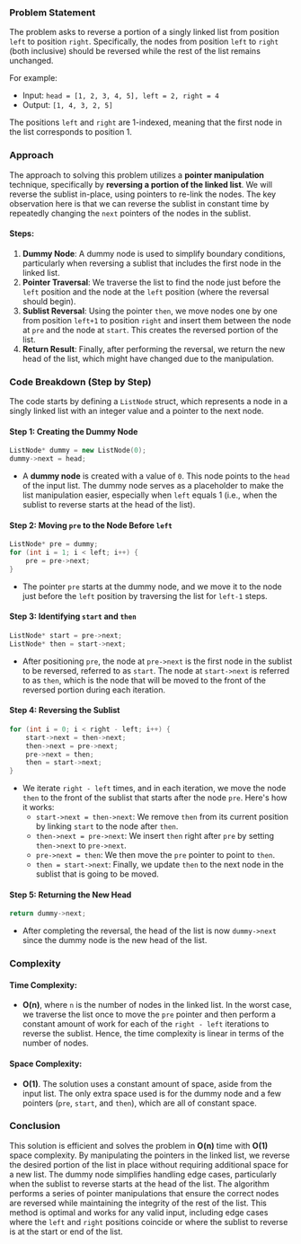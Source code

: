 ### Problem Statement

The problem asks to reverse a portion of a singly linked list from position `left` to position `right`. Specifically, the nodes from position `left` to `right` (both inclusive) should be reversed while the rest of the list remains unchanged. 

For example:
- Input: `head = [1, 2, 3, 4, 5], left = 2, right = 4`
- Output: `[1, 4, 3, 2, 5]`

The positions `left` and `right` are 1-indexed, meaning that the first node in the list corresponds to position 1.

### Approach

The approach to solving this problem utilizes a **pointer manipulation** technique, specifically by **reversing a portion of the linked list**. We will reverse the sublist in-place, using pointers to re-link the nodes. The key observation here is that we can reverse the sublist in constant time by repeatedly changing the `next` pointers of the nodes in the sublist.

#### Steps:
1. **Dummy Node**: A dummy node is used to simplify boundary conditions, particularly when reversing a sublist that includes the first node in the linked list.
2. **Pointer Traversal**: We traverse the list to find the node just before the `left` position and the node at the `left` position (where the reversal should begin).
3. **Sublist Reversal**: Using the pointer `then`, we move nodes one by one from position `left+1` to position `right` and insert them between the node at `pre` and the node at `start`. This creates the reversed portion of the list.
4. **Return Result**: Finally, after performing the reversal, we return the new head of the list, which might have changed due to the manipulation.

### Code Breakdown (Step by Step)

The code starts by defining a `ListNode` struct, which represents a node in a singly linked list with an integer value and a pointer to the next node.

#### Step 1: Creating the Dummy Node

```cpp
ListNode* dummy = new ListNode(0);
dummy->next = head;
```

- A **dummy node** is created with a value of `0`. This node points to the `head` of the input list. The dummy node serves as a placeholder to make the list manipulation easier, especially when `left` equals 1 (i.e., when the sublist to reverse starts at the head of the list).

#### Step 2: Moving `pre` to the Node Before `left`

```cpp
ListNode* pre = dummy;
for (int i = 1; i < left; i++) {
    pre = pre->next;
}
```

- The pointer `pre` starts at the dummy node, and we move it to the node just before the `left` position by traversing the list for `left-1` steps.

#### Step 3: Identifying `start` and `then`

```cpp
ListNode* start = pre->next;
ListNode* then = start->next;
```

- After positioning `pre`, the node at `pre->next` is the first node in the sublist to be reversed, referred to as `start`. The node at `start->next` is referred to as `then`, which is the node that will be moved to the front of the reversed portion during each iteration.

#### Step 4: Reversing the Sublist

```cpp
for (int i = 0; i < right - left; i++) {
    start->next = then->next;
    then->next = pre->next;
    pre->next = then;
    then = start->next;
}
```

- We iterate `right - left` times, and in each iteration, we move the node `then` to the front of the sublist that starts after the node `pre`. Here's how it works:
  - `start->next = then->next`: We remove `then` from its current position by linking `start` to the node after `then`.
  - `then->next = pre->next`: We insert `then` right after `pre` by setting `then->next` to `pre->next`.
  - `pre->next = then`: We then move the `pre` pointer to point to `then`.
  - `then = start->next`: Finally, we update `then` to the next node in the sublist that is going to be moved.

#### Step 5: Returning the New Head

```cpp
return dummy->next;
```

- After completing the reversal, the head of the list is now `dummy->next` since the dummy node is the new head of the list.

### Complexity

#### Time Complexity:
- **O(n)**, where `n` is the number of nodes in the linked list. In the worst case, we traverse the list once to move the `pre` pointer and then perform a constant amount of work for each of the `right - left` iterations to reverse the sublist. Hence, the time complexity is linear in terms of the number of nodes.

#### Space Complexity:
- **O(1)**. The solution uses a constant amount of space, aside from the input list. The only extra space used is for the dummy node and a few pointers (`pre`, `start`, and `then`), which are all of constant space.

### Conclusion

This solution is efficient and solves the problem in **O(n)** time with **O(1)** space complexity. By manipulating the pointers in the linked list, we reverse the desired portion of the list in place without requiring additional space for a new list. The dummy node simplifies handling edge cases, particularly when the sublist to reverse starts at the head of the list. The algorithm performs a series of pointer manipulations that ensure the correct nodes are reversed while maintaining the integrity of the rest of the list. This method is optimal and works for any valid input, including edge cases where the `left` and `right` positions coincide or where the sublist to reverse is at the start or end of the list.